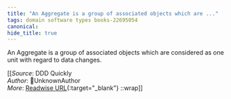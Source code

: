 ```yaml
---
title: "An Aggregate is a group of associated objects which are ..."
tags: domain software types books-22695054
canonical: 
hide_title: true
---
```


An Aggregate is a group of associated objects which are considered as one unit with regard to data changes.


[[_Source_: DDD Quickly<br>
_Author_: UnknownAuthor<br>
_More_: [Readwise URL](https://readwise.io/open/446271388){:target="_blank"}
::wrap]]